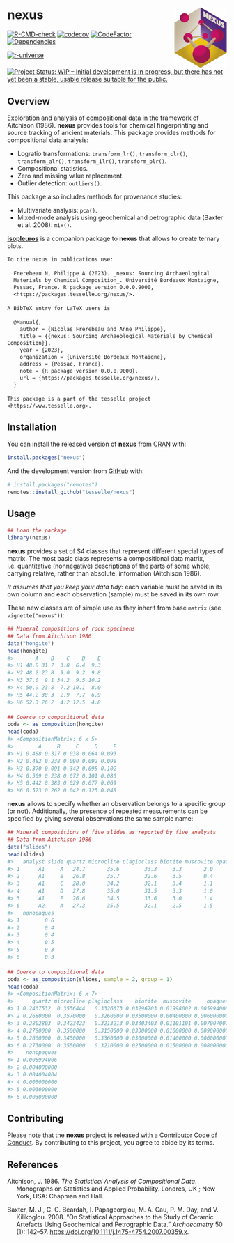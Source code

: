 
<!-- README.md is generated from README.Rmd. Please edit that file -->

# nexus <img width=120px src="man/figures/logo.png" align="right" />

<!-- badges: start -->

[![R-CMD-check](https://github.com/tesselle/nexus/workflows/R-CMD-check/badge.svg)](https://github.com/tesselle/nexus/actions)
[![codecov](https://codecov.io/gh/tesselle/nexus/branch/main/graph/badge.svg)](https://app.codecov.io/gh/tesselle/nexus)
[![CodeFactor](https://www.codefactor.io/repository/github/tesselle/nexus/badge/main)](https://www.codefactor.io/repository/github/tesselle/nexus/overview/main)
[![Dependencies](https://tinyverse.netlify.com/badge/nexus)](https://cran.r-project.org/package=nexus)

<a href="https://tesselle.r-universe.dev/nexus"
class="pkgdown-devel"><img
src="https://tesselle.r-universe.dev/badges/nexus"
alt="r-universe" /></a>

[![Project Status: WIP – Initial development is in progress, but there
has not yet been a stable, usable release suitable for the
public.](https://www.repostatus.org/badges/latest/wip.svg)](https://www.repostatus.org/#wip)
<!-- badges: end -->

## Overview

Exploration and analysis of compositional data in the framework of
Aitchison (1986). **nexus** provides tools for chemical fingerprinting
and source tracking of ancient materials. This package provides methods
for compositional data analysis:

- Logratio transformations: `transform_lr()`, `transform_clr()`,
  `transform_alr()`, `transform_ilr()`, `transform_plr()`.
- Compositional statistics.
- Zero and missing value replacement.
- Outlier detection: `outliers()`.

This package also includes methods for provenance studies:

- Multivariate analysis: `pca()`.
- Mixed-mode analysis using geochemical and petrographic data (Baxter et
  al. 2008): `mix()`.

[**isopleuros**](https://packages.tesselle.org/isopleuros/) is a
companion package to **nexus** that allows to create ternary plots.

    To cite nexus in publications use:

      Frerebeau N, Philippe A (2023). _nexus: Sourcing Archaeological
      Materials by Chemical Composition_. Université Bordeaux Montaigne,
      Pessac, France. R package version 0.0.0.9000,
      <https://packages.tesselle.org/nexus/>.

    A BibTeX entry for LaTeX users is

      @Manual{,
        author = {Nicolas Frerebeau and Anne Philippe},
        title = {{nexus: Sourcing Archaeological Materials by Chemical Composition}},
        year = {2023},
        organization = {Université Bordeaux Montaigne},
        address = {Pessac, France},
        note = {R package version 0.0.0.9000},
        url = {https://packages.tesselle.org/nexus/},
      }

    This package is a part of the tesselle project
    <https://www.tesselle.org>.

## Installation

You can install the released version of **nexus** from
[CRAN](https://CRAN.R-project.org) with:

``` r
install.packages("nexus")
```

And the development version from [GitHub](https://github.com/) with:

``` r
# install.packages("remotes")
remotes::install_github("tesselle/nexus")
```

## Usage

``` r
## Load the package
library(nexus)
```

**nexus** provides a set of S4 classes that represent different special
types of matrix. The most basic class represents a compositional data
matrix, i.e. quantitative (nonnegative) descriptions of the parts of
some whole, carrying relative, rather than absolute, information
(Aitchison 1986).

*It assumes that you keep your data tidy*: each variable must be saved
in its own column and each observation (sample) must be saved in its own
row.

These new classes are of simple use as they inherit from base `matrix`
(see `vignette("nexus")`):

``` r
## Mineral compositions of rock specimens
## Data from Aitchison 1986
data("hongite")
head(hongite)
#>       A    B    C    D    E
#> H1 48.8 31.7  3.8  6.4  9.3
#> H2 48.2 23.8  9.0  9.2  9.8
#> H3 37.0  9.1 34.2  9.5 10.2
#> H4 50.9 23.8  7.2 10.1  8.0
#> H5 44.2 38.3  2.9  7.7  6.9
#> H6 52.3 26.2  4.2 12.5  4.8

## Coerce to compositional data
coda <- as_composition(hongite)
head(coda)
#> <CompositionMatrix: 6 x 5>
#>        A     B     C     D     E
#> H1 0.488 0.317 0.038 0.064 0.093
#> H2 0.482 0.238 0.090 0.092 0.098
#> H3 0.370 0.091 0.342 0.095 0.102
#> H4 0.509 0.238 0.072 0.101 0.080
#> H5 0.442 0.383 0.029 0.077 0.069
#> H6 0.523 0.262 0.042 0.125 0.048
```

**nexus** allows to specify whether an observation belongs to a specific
group (or not). Additionally, the presence of repeated measurements can
be specified by giving several observations the same sample name:

``` r
## Mineral compositions of five slides as reported by five analysts
## Data from Aitchison 1986
data("slides")
head(slides)
#>   analyst slide quartz microcline plagioclass biotite muscovite opaques
#> 1      A1     A   24.7       35.6        33.3     3.3       2.0     0.6
#> 2      A1     B   26.8       35.7        32.6     3.5       0.4     0.6
#> 3      A1     C   28.0       34.2        32.1     3.4       1.1     0.7
#> 4      A1     D   27.8       35.0        31.5     3.3       1.0     0.9
#> 5      A1     E   26.6       34.5        33.6     3.0       1.4     0.6
#> 6      A2     A   27.3       35.5        32.1     2.5       1.5     0.8
#>   nonopaques
#> 1        0.6
#> 2        0.4
#> 3        0.4
#> 4        0.5
#> 5        0.3
#> 6        0.3

## Coerce to compositional data
coda <- as_composition(slides, sample = 2, group = 1)
head(coda)
#> <CompositionMatrix: 6 x 7>
#>      quartz microcline plagioclass    biotite  muscovite     opaques
#> 1 0.2467532  0.3556444   0.3326673 0.03296703 0.01998002 0.005994006
#> 2 0.2680000  0.3570000   0.3260000 0.03500000 0.00400000 0.006000000
#> 3 0.2802803  0.3423423   0.3213213 0.03403403 0.01101101 0.007007007
#> 4 0.2780000  0.3500000   0.3150000 0.03300000 0.01000000 0.009000000
#> 5 0.2660000  0.3450000   0.3360000 0.03000000 0.01400000 0.006000000
#> 6 0.2730000  0.3550000   0.3210000 0.02500000 0.01500000 0.008000000
#>    nonopaques
#> 1 0.005994006
#> 2 0.004000000
#> 3 0.004004004
#> 4 0.005000000
#> 5 0.003000000
#> 6 0.003000000
```

## Contributing

Please note that the **nexus** project is released with a [Contributor
Code of Conduct](https://www.tesselle.org/conduct.html). By contributing
to this project, you agree to abide by its terms.

## References

<div id="refs" class="references csl-bib-body hanging-indent">

<div id="ref-aitchison1986" class="csl-entry">

Aitchison, J. 1986. *The Statistical Analysis of Compositional Data*.
Monographs on Statistics and Applied Probability. Londres, UK ; New
York, USA: Chapman and Hall.

</div>

<div id="ref-baxter2008" class="csl-entry">

Baxter, M. J., C. C. Beardah, I. Papageorgiou, M. A. Cau, P. M. Day, and
V. Kilikoglou. 2008. “On Statistical Approaches to the Study of Ceramic
Artefacts Using Geochemical and Petrographic Data.” *Archaeometry* 50
(1): 142–57. <https://doi.org/10.1111/j.1475-4754.2007.00359.x>.

</div>

</div>
